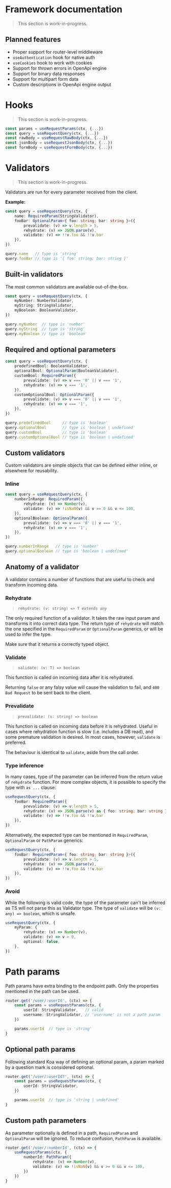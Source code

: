 # Framework documentation
> This section is work-in-progress.

## Planned features

- Proper support for router-level middleware
- `useAuthentication` hook for native auth
- `useCookies` hook to work with cookies
- Support for thrown errors in OpenApi engine
- Support for binary data responses
- Support for multipart form data
- Custom descriptions in OpenApi engine output

# Hooks
> This section is work-in-progress.

```ts
const params = useRequestParams(ctx, {...})
const query = useRequestQuery(ctx, {...})
const rawBody = useRequestRawBody(ctx, {...})
const jsonBody = useRequestJsonBody(ctx, {...})
const formBody = useRequestFormBody(ctx, {...})
```

# Validators
> This section is work-in-progress.

Validators are run for every parameter received from the client.

**Example:**

```ts
const query = useRequestQuery(ctx, {
    name: RequiredParam(StringValidator),
    fooBar: OptionalParam<{ foo: string; bar: string }>({
        prevalidate: (v) => v.length > 5,
        rehydrate: (v) => JSON.parse(v),
        validate: (v) => !!v.foo && !!v.bar
    }),
})

query.name   // type is 'string'
query.fooBar // type is '{ foo: string; bar: string }'
```

## Built-in validators

The most common validators are available out-of-the-box.

```ts
const query = useRequestQuery(ctx, {
    myNumber: NumberValidator,
    myString: StringValidator,
    myBoolean: BooleanValidator,
})

query.myNumber  // type is 'number'
query.myString  // type is 'string'
query.myBoolean // type is 'boolean'
```

## Required and optional parameters
```ts
const query = useRequestQuery(ctx, {
    predefinedBool: BooleanValidator,
    optionalBool: OptionalParam(BooleanValidator),
    customBool: RequiredParam({
        prevalidate: (v) => v === '0' || v === '1',
        rehydrate: (v) => v === '1',
    }),
    customOptionalBool: OptionalParam({
        prevalidate: (v) => v === '0' || v === '1',
        rehydrate: (v) => v === '1',
    }),
})

query.predefinedBool     // type is 'boolean'
query.optionalBool       // type is 'boolean | undefined'
query.customBool         // type is 'boolean'
query.customOptionalBool // type is 'boolean | undefined'
```

## Custom validators

Custom validators are simple objects that can be defined either inline, or elsewhere for reusability.

### Inline

```ts
const query = useRequestQuery(ctx, {
    numberInRange: RequiredParam({
        rehydrate: (v) => Number(v),
        validate: (v) => !isNaN(v) && v >= 0 && v <= 100,
    }),
    optionalBoolean: OptionalParam({
        prevalidate: (v) => v === '0' || v === '1',
        rehydrate: (v) => v === '1',
    }),
})

query.numberInRange   // type is 'number'
query.optionalBoolean // type is 'boolean | undefined'
```

## Anatomy of a validator

A validator contains a number of functions that are useful to check and transform incoming data.

### Rehydrate

> `rehydrate: (v: string) => T extends any`

The only required function of a validator. It takes the raw input param and transforms it into correct data type. The return type of `rehydrate` will match the one specified in the `RequiredParam` or `OptionalParam` generics, or will be used to infer the type.

Make sure that it returns a correctly typed object.

### Validate

> `validate: (v: T) => boolean`

This function is called on incoming data after it is rehydrated. 

Returning `false` or any falsy value will cause the validation to fail, and `400 Bad Request` to be sent back to the client.

### Prevalidate

> `prevalidate: (v: string) => boolean`

This function is called on incoming data before it is rehydrated. Useful in cases where rehydration function is slow (i.e. includes a DB read), and some premature validation is desired. In most cases, however, `validate` is preferred.

The behaviour is identical to `validate`, aside from the call order.

### Type inference

In many cases, type of the parameter can be inferred from the return value of `rehydrate` function. For more complex objects, it is possible to specify the type with `as ...` clause:


```ts
useRequestQuery(ctx, {
    fooBar: RequiredParam({
        prevalidate: (v) => v.length > 5,
        rehydrate: (v) => JSON.parse(v) as { foo: string; bar: string },
        validate: (v) => !!v.foo && !!v.bar
    }),
})
```

Alternatively, the expected type can be mentioned in `RequiredParam`, `OptionalParam` or `PathParam` generics:

```ts
useRequestQuery(ctx, {
    fooBar: RequiredParam<{ foo: string; bar: string }>({
        prevalidate: (v) => v.length > 5,
        rehydrate: (v) => JSON.parse(v),
        validate: (v) => !!v.foo && !!v.bar
    }),
})
```

### Avoid

While the following is valid code, the type of the parameter can't be inferred as TS will not parse this as Validator type. The type of `validate` will be `(v: any) => boolean`, which is unsafe.

```ts
useRequestQuery(ctx, {
    myParam: {
        rehydrate: (v) => Number(v),
        validate: (v) => v > 0,
        optional: false,
    },
})
```

# Path params

Path params have extra binding to the endpoint path. Only the properties mentioned in the path can be used.

```ts
router.get('/user/:userId', (ctx) => {
	const params = useRequestParams(ctx, {
		userId: StringValidator,   // valid
        username: StringValidator, // 'username' is not a path param
	})

    params.userId  // type is 'string'
}
```

## Optional path params

Following standard Koa way of defining an optional param, a param marked by a question mark is considered optional.

```ts
router.get('/user/:userId?', (ctx) => {
	const params = useRequestParams(ctx, {
		userId: StringValidator,
	})

    params.userId  // type is 'string | undefined'
}
```

## Custom path parameters

As parameter optionaliy is defined in a path, `RequiredParam` and `OptionalParam` will be ignored. To reduce confusion, `PathParam` is available.

```ts
router.get('/user/:numberId', (ctx) => {
	useRequestParams(ctx, {
		numberId: PathParam({
            rehydrate: (v) => Number(v),
            validate: (v) => !isNaN(v) && v >= 0 && v <= 100,
        })
	})
}
```
